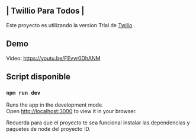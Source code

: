 ## | Twillio Para Todos |

Este proyecto es utilizando la version Trial de [Twilio](https://www.twilio.com/es-mx/) .

## Demo

Video: https://youtu.be/FEvvr0DhANM

## Script disponible

### `npm run dev`

Runs the app in the development mode.\
Open [http://localhost:3000](http://localhost:8080) to view it in your browser.

Recuerda para que el proyecto te sea funcional instalar las dependencias y paquetes de node del proyecto :D.



